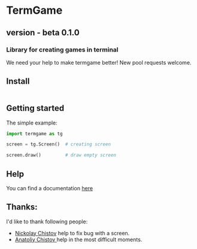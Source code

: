 # TermGame
## version - beta 0.1.0

### Library for creating games in terminal

We need your help to make termgame better!
New pool requests welcome.

## Install
```
```

## Getting started
The simple example:
```python
import termgame as tg

screen = tg.Screen()  # creating screen

screen.draw()         # draw empty screen
```
## Help
You can find a documentation [here](https://github.com/wchistow/TermGame/blob/master/DOCUMENTATION.md)

## Thanks:
I'd like to thank following people:
 + [Nickolay Chistov](https://github.com/nchistov) help to fix bug with a screen.
 + [Anatoliy Chistov ](https://github.com/FrCln) help in the most difficult moments.
